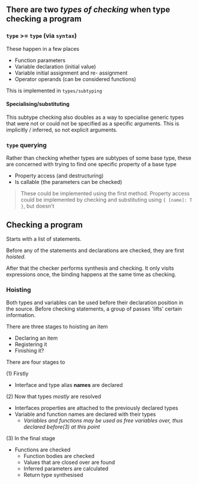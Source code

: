 ## There are two *types of checking* when type checking a program

### `type` >= `type` (via `syntax`)
These happen in a few places
- Function parameters
- Variable declaration (initial value)
- Variable initial assignment and re- assignment
- Operator operands (can be considered functions)

This is implemented in `types/subtyping`

#### Specialising/substituting
This subtype checking also doubles as a way to specialise generic types that were not or could not be specified as a specific arguments. This is implicitly / inferred, so not explicit arguments.

### `type` querying

Rather than checking whether types are subtypes of some base type, these are concerned with trying to find one specific property of a base type
- Property access (and destructuring)
- Is callable (the parameters can be checked)

> These could be implemented using the first method. Property access could be implemented by checking and substituting using `{ [name]: T }`, but doesn't

## Checking a program
Starts with a list of statements.

Before any of the statements and declarations are checked, they are first *hoisted*.

After that the checker performs synthesis and checking. It only visits expressions once, the binding happens at the same time as checking.

### Hoisting
Both types and variables can be used before their declaration position in the source. Before checking statements, a group of passes 'lifts' certain information.

There are three stages to hoisting an item

- Declaring an item
- Registering it
- Finishing it?

There are four stages to

(1) Firstly
- Interface and type alias **names** are declared

(2) Now that types *mostly* are resolved
- Interfaces properties are attached to the previously declared types
- Variable and function names are declared with their types
   	- *Variables and functions may be used as free variables over, thus declared before(3) at this point*

(3) In the final stage
- Functions are checked
   	- Function bodies are checked
   	- Values that are closed over are found
   	- Inferred parameters are calculated
   	- Return type synthesised
